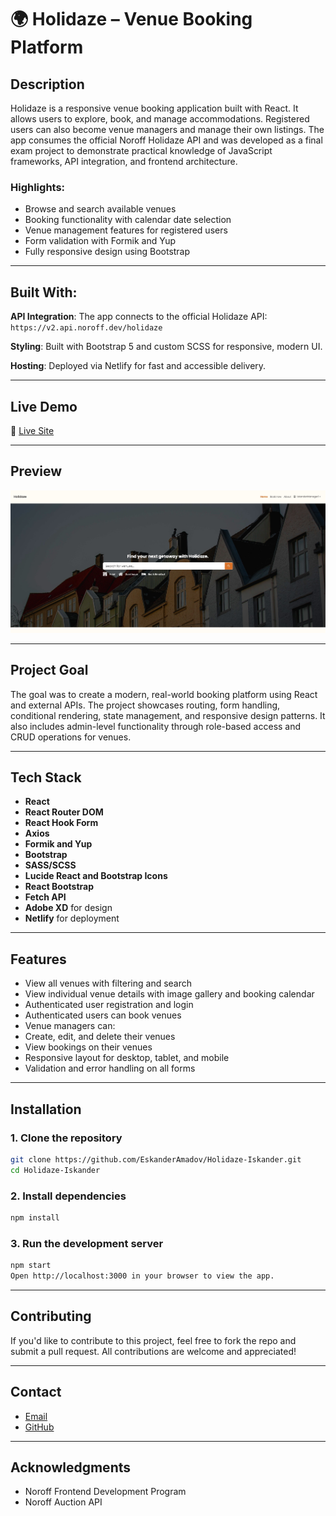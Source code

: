 # 🌍 Holidaze – Venue Booking Platform

## Description

Holidaze is a responsive venue booking application built with React. It allows users to explore, book, and manage accommodations. Registered users can also become venue managers and manage their own listings. The app consumes the official Noroff Holidaze API and was developed as a final exam project to demonstrate practical knowledge of JavaScript frameworks, API integration, and frontend architecture.


### Highlights:

- Browse and search available venues
- Booking functionality with calendar date selection
- Venue management features for registered users
- Form validation with Formik and Yup
- Fully responsive design using Bootstrap

---

## Built With:

**API Integration**: The app connects to the official Holidaze API:
`https://v2.api.noroff.dev/holidaze`

**Styling**: Built with Bootstrap 5 and custom SCSS for responsive, modern UI.

**Hosting**: Deployed via Netlify for fast and accessible delivery.


---

## Live Demo

🔗 [Live Site](https://bucolic-lokum-7d5416.netlify.app/)  

---


## Preview

![E-Commerce React Store Preview](./public/assets/holidaze-preview.jpg)  


---

## Project Goal

The goal was to create a modern, real-world booking platform using React and external APIs. The project showcases routing, form handling, conditional rendering, state management, and responsive design patterns. It also includes admin-level functionality through role-based access and CRUD operations for venues.

---

## Tech Stack

- **React**
- **React Router DOM**
- **React Hook Form**
- **Axios**
- **Formik and Yup**
- **Bootstrap**
- **SASS/SCSS**
- **Lucide React and Bootstrap Icons**
- **React Bootstrap**
- **Fetch API**
- **Adobe XD** for design
- **Netlify** for deployment

---

## Features

- View all venues with filtering and search
- View individual venue details with image gallery and booking calendar
- Authenticated user registration and login
- Authenticated users can book venues
- Venue managers can:
- Create, edit, and delete their venues
- View bookings on their venues
- Responsive layout for desktop, tablet, and mobile
- Validation and error handling on all forms

---

## Installation

### 1. Clone the repository

```bash
git clone https://github.com/EskanderAmadov/Holidaze-Iskander.git
cd Holidaze-Iskander
```

### 2. Install dependencies
```bash
npm install
```

### 3. Run the development server
```bash
npm start
Open http://localhost:3000 in your browser to view the app.
```


---

## Contributing

If you'd like to contribute to this project, feel free to fork the repo and submit a pull request. All contributions are welcome and appreciated!


---

## Contact 

- [Email](eskander.amadov@gmail.com)
- [GitHub](https://github.com/EskanderAmadov)


---

## Acknowledgments

- Noroff Frontend Development Program
- Noroff Auction API
